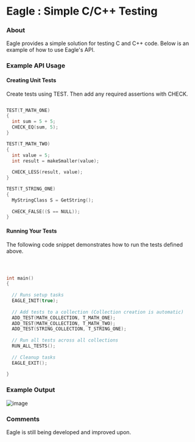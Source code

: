 # Eagle : Simple C/C++ Testing

### About

Eagle provides a simple solution for testing C and C++ code. Below is an example of how to use Eagle's API.

### Example API Usage

#### Creating Unit Tests

Create tests using TEST. Then add any required assertions with CHECK.

```C++

TEST(T_MATH_ONE)
{
  int sum = 5 + 5;
  CHECK_EQ(sum, 5);
}

TEST(T_MATH_TWO)
{
  int value = 5;
  int result = makeSmaller(value);
  
  CHECK_LESS(result, value);
}

TEST(T_STRING_ONE)
{
  MyStringClass S = GetString();
  
  CHECK_FALSE((S == NULL));
}

```

#### Running Your Tests

The following code snippet demonstrates how to run the tests defined above.

```C++



int main()
{
  
  // Runs setup tasks
  EAGLE_INIT(true);
  
  // Add tests to a collection (Collection creation is automatic)
  ADD_TEST(MATH_COLLECTION, T_MATH_ONE);
  ADD_TEST(MATH_COLLECTION, T_MATH_TWO);
  ADD_TEST(STRING_COLLECTION, T_STRING_ONE);
  
  // Run all tests across all collections
  RUN_ALL_TESTS();
  
  // Cleanup tasks
  EAGLE_EXIT();
  
}

```

### Example Output

![image](https://user-images.githubusercontent.com/76637128/207509854-e6040262-daa2-4b4b-b3ff-0999a4b474a2.png)


### Comments

Eagle is still being developed and improved upon.

#### 
